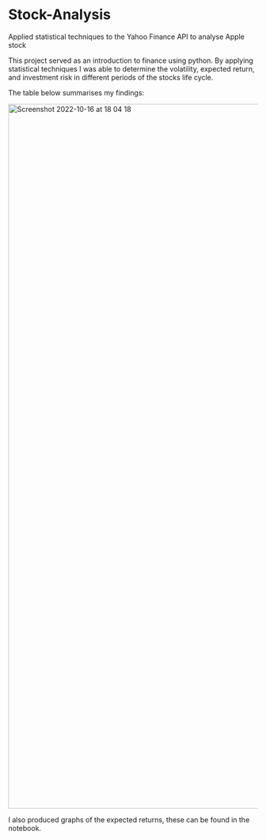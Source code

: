 # Stock-Analysis
Applied statistical techniques to the Yahoo Finance API to analyse Apple stock

This project served as an introduction to finance using python. By applying statistical techniques I was able to determine the volatility, expected return,  and investment risk in different periods of the stocks life cycle.

The table below summarises my findings:

<img width="1419" alt="Screenshot 2022-10-16 at 18 04 18" src="https://user-images.githubusercontent.com/113924862/196048918-be56a3c5-e664-442c-9f60-6a150c9c9d33.png">

I also produced graphs of the expected returns, these can be found in the notebook.
